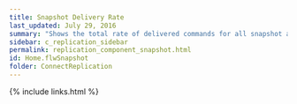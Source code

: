 ```yaml
---
title: Snapshot Delivery Rate
last_updated: July 29, 2016
summary: "Shows the total rate of delivered commands for all snapshot agents."
sidebar: c_replication_sidebar
permalink: replication_component_snapshot.html
id: Home.flwSnapshot
folder: ConnectReplication
---
```


{% include links.html %}
